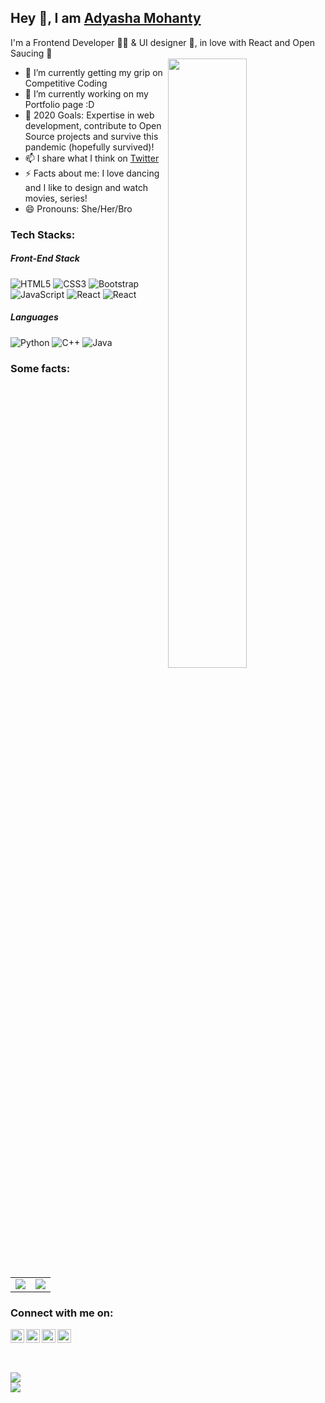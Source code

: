 ## Hey 👋, I am [Adyasha Mohanty](https://adyasha-mohanty.vercel.app/)
I'm a Frontend Developer 👩‍💻 & UI designer 💜, in love with React and Open Saucing 🍕
<br>
<img align="right" width="50%" src="https://user-images.githubusercontent.com/54095539/103103952-894d4980-464a-11eb-8670-5b026829077b.png">

- 🔭 I’m currently getting my grip on Competitive Coding
- 🌱 I’m currently working on my Portfolio page :D
- 🥅 2020 Goals: Expertise in web development, contribute to Open Source projects and survive this pandemic (hopefully survived)!
- 📫 I share what I think on [Twitter](https://twitter.com/Adyasha8105)
- ⚡ Facts about me: I love dancing and I like to design and watch movies, series!
- 😄 Pronouns: She/Her/Bro

### Tech Stacks:

##### Front-End Stack
![HTML5](https://img.shields.io/badge/-HTML5-E34F26?style=flat-square&logo=html5&logoColor=white)
![CSS3](https://img.shields.io/badge/-CSS3-1572B6?style=flat-square&logo=css3)
![Bootstrap](https://img.shields.io/badge/-Bootstrap-563D7C?style=flat-square&logo=bootstrap)
![JavaScript](https://img.shields.io/badge/-JavaScript-yellow?style=flat-square&logo=javascript)
![React](https://img.shields.io/badge/-React-black?style=flat-square&logo=react)
![React](https://img.shields.io/badge/-Next.js-black?style=flat-square&logo=next.js)


##### Languages
![Python](https://img.shields.io/badge/-Python-black?style=flat-square&logo=Python)
![C++](https://img.shields.io/badge/-C++-00599C?style=flat-square&logo=c)
![Java](https://img.shields.io/badge/-java-E34A86?style=flat-square&logo=java)

### Some facts:
<table>
    <tr>
        <td rowspan=2>
            <img src="https://github-readme-stats.vercel.app/api/top-langs/?username=Adyasha8105&theme=dark" align="center"/></td>
    </tr>
    <tr>
        <td><img src="https://github-readme-stats.vercel.app/api?username=Adyasha8105&count_private=true&theme=dark&show_icons=true" align="center"/></td>
    </tr>
</table>

### Connect with me on: 
<table>
    <div align="center m-5" >
        <a href="https://twitter.com/Adyasha8105">
        <img align="left" alt="Adyasha | Twitter" width="22px" src="https://cdn.jsdelivr.net/npm/simple-icons@v3/icons/twitter.svg" />
        </a>
        <a href="https://www.linkedin.com/in/adyasha-mohanty-7a6254191/">
        <img align="left" alt="Adyasha's LinkdeIN" width="22px" src="https://cdn.jsdelivr.net/npm/simple-icons@v3/icons/linkedin.svg" />
        </a>
        <a href="https://www.instagram.com/adyaa_08/">
        <img align="left" alt="Adyasha's instagram" width="22px" height="22px" src="https://cdn.jsdelivr.net/npm/simple-icons@v3/icons/instagram.svg" />
        </a>
        <a href="https://medium.com/@adyashamohanty8105">
        <img align="left" alt="Adyasha"s medium" width="22px" height="22px" src="https://simpleicons.org/icons/medium.svg" />
        </a>
      </div>                                                                                                                 
</table>
<br>
                                                                                                                          
![](https://komarev.com/ghpvc/?username=Adyasha8105&color=79FFE1)                                                                                                                      
[<img src ="https://img.shields.io/badge/Email-Here-%23E4405F.svg?&style=for-the-badge&logo=&logoColor=#6C63FF">](mailto:adyashamohanty8105@gmail.com)
